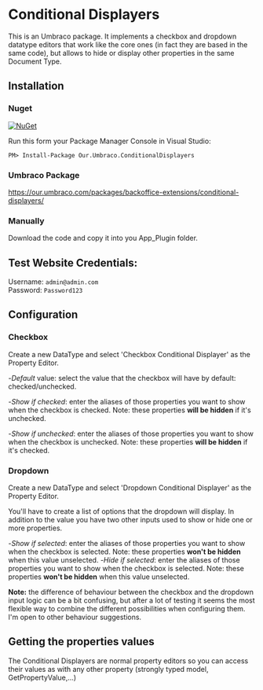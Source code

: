 # Conditional Displayers

This is an Umbraco package. It implements a checkbox and dropdown datatype editors that work like the core ones (in fact they are based in the same code), but allows to hide or display other properties in the same Document Type.

## Installation

### Nuget
[![NuGet](https://buildstats.info/nuget/Our.Umbraco.ConditionalDisplayers)](https://www.nuget.org/packages/Our.Umbraco.ConditionalDisplayers/)

Run this form your Package Manager Console in Visual Studio:

    PM> Install-Package Our.Umbraco.ConditionalDisplayers

### Umbraco Package

https://our.umbraco.com/packages/backoffice-extensions/conditional-displayers/

### Manually
Download the code and copy it into you App_Plugin folder.

## Test Website Credentials:
Username: `admin@admin.com`\
Password: `Password123`

## Configuration

### Checkbox

Create a new DataType and select 'Checkbox Conditional Displayer' as the Property Editor.

-*Default* value: select the value that the checkbox will have by default: checked/unchecked.

-*Show if checked*: enter the aliases of those properties you want to show when the checkbox is checked. Note: these properties <b>will be hidden</b> if it's unchecked.

-*Show if unchecked*: enter the aliases of those properties you want to show when the checkbox is unchecked. Note: these properties <b>will be hidden</b> if it's checked.

### Dropdown

Create a new DataType and select 'Dropdown Conditional Displayer' as the Property Editor.

You'll have to create a list of options that the dropdown will display. In addition to the value you have two other inputs used to show or hide one or more properties.

-*Show if selected*: enter the aliases of those properties you want to show when the checkbox is selected. Note: these properties <b>won't be hidden</b> when this value unselected.
-*Hide if selected*: enter the aliases of those properties you want to show when the checkbox is selected. Note: these properties <b>won't be hidden</b> when this value unselected.

<strong>Note:</strong> the difference of behaviour between the checkbox and the dropdown input logic can be a bit confusing, but after a lot of testing it seems the most flexible way to combine the different possibilities when configuring them. I'm open to other behaviour suggestions.

## Getting the properties values

The Conditional Displayers are normal property editors so you can access their values as with any other property (strongly typed model, GetPropertyValue,...)
